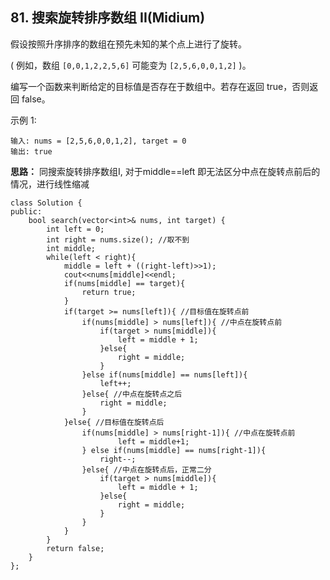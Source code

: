 ## 81. 搜索旋转排序数组 II(Midium)
假设按照升序排序的数组在预先未知的某个点上进行了旋转。

( 例如，数组 ```[0,0,1,2,2,5,6]``` 可能变为 ```[2,5,6,0,0,1,2]``` )。

编写一个函数来判断给定的目标值是否存在于数组中。若存在返回 true，否则返回 false。

示例 1:
```
输入: nums = [2,5,6,0,0,1,2], target = 0
输出: true
```

**思路：** 同搜索旋转排序数组I, 对于middle==left 即无法区分中点在旋转点前后的情况，进行线性缩减

```
class Solution {
public:
    bool search(vector<int>& nums, int target) {
        int left = 0;
        int right = nums.size(); //取不到
        int middle;
        while(left < right){
            middle = left + ((right-left)>>1);
            cout<<nums[middle]<<endl;
            if(nums[middle] == target){
                return true;
            }
            if(target >= nums[left]){ //目标值在旋转点前
                if(nums[middle] > nums[left]){ //中点在旋转点前
                    if(target > nums[middle]){
                        left = middle + 1;
                    }else{
                        right = middle;
                    }
                }else if(nums[middle] == nums[left]){
                    left++;
                }else{ //中点在旋转点之后
                    right = middle;
                }
            }else{ //目标值在旋转点后
                if(nums[middle] > nums[right-1]){ //中点在旋转点前
                        left = middle+1;
                } else if(nums[middle] == nums[right-1]){
                    right--;
                }else{ //中点在旋转点后，正常二分
                    if(target > nums[middle]){
                        left = middle + 1;
                    }else{
                        right = middle;
                    }
                }
            }
        }
        return false;
    }
};
```
